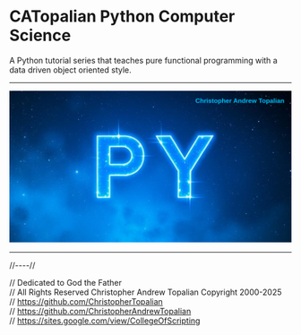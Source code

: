 # CATopalian Python Computer Science
A Python tutorial series that teaches pure functional programming with a data driven object oriented style.

---

![py001](src/media/textures/bg/py001.png)

---

//----//

// Dedicated to God the Father  
// All Rights Reserved Christopher Andrew Topalian Copyright 2000-2025  
// https://github.com/ChristopherTopalian  
// https://github.com/ChristopherAndrewTopalian  
// https://sites.google.com/view/CollegeOfScripting

